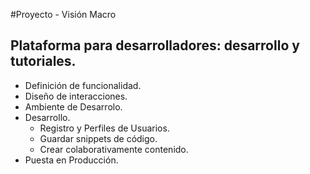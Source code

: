 #Proyecto - Visión Macro

## Plataforma para desarrolladores: desarrollo y tutoriales.

* Definición de funcionalidad.
* Diseño de interacciones.
* Ambiente de Desarrolo.
*  Desarrollo.
    * Registro y Perfiles de Usuarios.
    * Guardar snippets de código.
    * Crear colaborativamente contenido.
* Puesta en Producción.